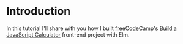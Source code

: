 # Introduction

In this tutorial I'll share with you how I built [freeCodeCamp](https://www.freecodecamp.com/)'s [Build a JavaScript Calculator](https://www.freecodecamp.org/learn/front-end-development-libraries/front-end-development-libraries-projects/build-a-javascript-calculator) front-end project with Elm.

